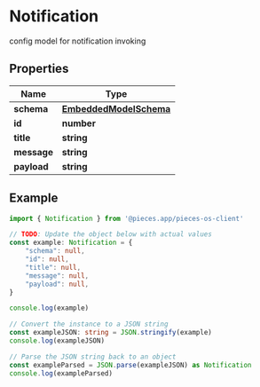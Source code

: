 
# Notification

config model for notification invoking

## Properties

Name | Type
------------ | -------------
**schema** | [**EmbeddedModelSchema**](EmbeddedModelSchema)
**id** | **number**
**title** | **string**
**message** | **string**
**payload** | **string**

## Example

```typescript
import { Notification } from '@pieces.app/pieces-os-client'

// TODO: Update the object below with actual values
const example: Notification = {
    "schema": null,
    "id": null,
    "title": null,
    "message": null,
    "payload": null,
}

console.log(example)

// Convert the instance to a JSON string
const exampleJSON: string = JSON.stringify(example)
console.log(exampleJSON)

// Parse the JSON string back to an object
const exampleParsed = JSON.parse(exampleJSON) as Notification
console.log(exampleParsed)
```


